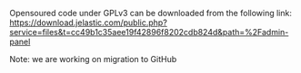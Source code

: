 Opensoured code under GPLv3 can be downloaded from the following link:
<br/>https://download.jelastic.com/public.php?service=files&t=cc49b1c35aee19f42896f8202cdb824d&path=%2Fadmin-panel

Note: we are working on migration to GitHub
